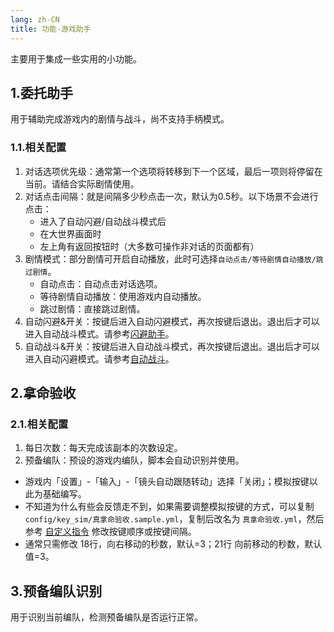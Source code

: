 ```yaml
---
lang: zh-CN
title: 功能-游戏助手
---
```


主要用于集成一些实用的小功能。

## 1.委托助手

用于辅助完成游戏内的剧情与战斗，尚不支持手柄模式。

### 1.1.相关配置

1. 对话选项优先级：通常第一个选项将转移到下一个区域，最后一项则将停留在当前。请结合实际剧情使用。
2. 对话点击间隔：就是间隔多少秒点击一次，默认为0.5秒。以下场景不会进行点击：  
    - 进入了自动闪避/自动战斗模式后
    - 在大世界画面时
    - 左上角有返回按钮时（大多数可操作非对话的页面都有）
3. 剧情模式：部分剧情可开启自动播放，此时可选择`自动点击/等待剧情自动播放/跳过剧情`。
    - 自动点击：自动点击对话选项。
    - 等待剧情自动播放：使用游戏内自动播放。
    - 跳过剧情：直接跳过剧情。
4. 自动闪避&开关：按键后进入自动闪避模式，再次按键后退出。退出后才可以进入自动战斗模式。请参考[闪避助手](./feat_battle_assistant.md#1-闪避助手)。
5. 自动战斗&开关：按键后进入自动战斗模式，再次按键后退出。退出后才可以进入自动闪避模式。请参考[自动战斗](./feat_battle_assistant.md#2-自动战斗)。

## 2.拿命验收

### 2.1.相关配置

1. 每日次数：每天完成该副本的次数设定。
2. 预备编队：预设的游戏内编队，脚本会自动识别并使用。

- 游戏内「设置」-「输入」-「镜头自动跟随转动」选择「关闭」；模拟按键以此为基础编写。
- 不知道为什么有些会反馈走不到，如果需要调整模拟按键的方式，可以复制 `config/key_sim/真拿命验收.sample.yml`，复制后改名为 `真拿命验收.yml`，然后参考 [自定义指令](./feat_custom_op.md) 修改按键顺序或按键间隔。
- 通常只需修改 18行，向右移动的秒数，默认=3；21行 向前移动的秒数，默认值=3。

## 3.预备编队识别

用于识别当前编队，检测预备编队是否运行正常。
